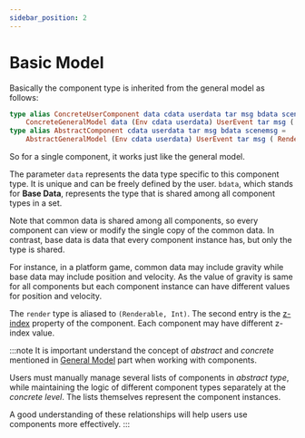 ```yaml
---
sidebar_position: 2
---
```


# Basic Model

Basically the component type is inherited from the general model as follows:

```elm
type alias ConcreteUserComponent data cdata userdata tar msg bdata scenemsg =
    ConcreteGeneralModel data (Env cdata userdata) UserEvent tar msg ( Renderable, Int ) bdata (SceneOutputMsg scenemsg userdata)
type alias AbstractComponent cdata userdata tar msg bdata scenemsg =
    AbstractGeneralModel (Env cdata userdata) UserEvent tar msg ( Renderable, Int ) bdata (SceneOutputMsg scenemsg userdata)
```

So for a single component, it works just like the general model.

The parameter `data` represents the data type specific to this component type. It is unique and can be freely defined by the user. `bdata`, which stands for **Base Data**, represents the type that is shared among all component types in a set.

Note that common data is shared among all components, so every component can view or modify the single copy of the common data. In contrast, base data is data that every component instance has, but only the type is shared.

For instance, in a platform game, common data may include gravity while base data may include position and velocity. As the value of gravity is same for all components but each component instance can have different values for position and velocity.

The `render` type is aliased to `(Renderable, Int)`. The second entry is the [z-index](https://developer.mozilla.org/en-US/docs/Web/CSS/z-index) property of the component. Each component may have different z-index value.

:::note
It is important understand the concept of _abstract_ and _concrete_ mentioned in [General Model](../intro/model.md#general-model) part when working with components. 

Users must manually manage several lists of components in _abstract type_, while maintaining the logic of different component types separately at the _concrete level_. The lists themselves represent the component instances. 

A good understanding of these relationships will help users use components more effectively.
:::